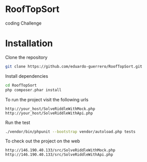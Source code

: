 # RoofTopSort
coding Challenge


# Installation

Clone the repository
```bash
git clone https://github.com/eduardo-guerrero/RoofTopSort.git
```
    
Install dependencies
```bash
cd RoofTopSort
php composer.phar install
```

To run the project visit the following urls 

    http://your_host/SolveRiddleWithMock.php
    http://your_host/SolveRiddleWithApi.php



Run the test
```bash
./vendor/bin/phpunit --bootstrap vendor/autoload.php tests
```

To check out the project on the web 

    http://146.190.40.133/src/SolveRiddleWithMock.php
    http://146.190.40.133/src/SolveRiddleWithApi.php

